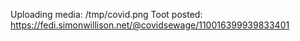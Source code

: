 Uploading media: /tmp/covid.png
Toot posted: https://fedi.simonwillison.net/@covidsewage/110016399939833401

